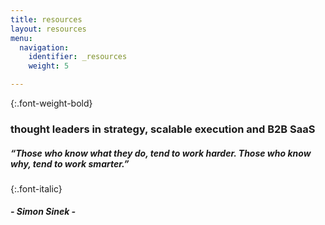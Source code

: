 ```yaml
---
title: resources
layout: resources
menu:
  navigation:
    identifier: _resources
    weight: 5

---
```

{:.font-weight-bold}

### thought leaders in strategy, scalable execution and B2B SaaS

##### “Those who know _what_ they do, tend to work harder. Those who know _why_, tend to work smarter.”

{:.font-italic}

##### - Simon Sinek -